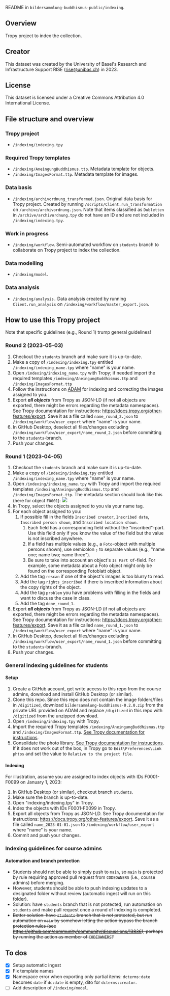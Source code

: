 README in `bildersammlung-buddhismus-public/indexing`.

## Overview

Tropy project to index the collection. 

## Creator

This dataset was created by the University of Basel's Research and Infrastructure Support RISE (rise@unibas.ch) in 2023.

## License

This dataset is licensed under a Creative Commons Attribution 4.0 International License.

## File structure and overview

### Tropy project

- `/indexing/indexing.tpy`

### Required Tropy templates

- `/indexing/AneingungBuddhismus.ttp`. Metadata template for objects.
- `/indexing/ImagesFormat.ttp`. Metadata template for images.

### Data basis

- `/indexing/archivordnung_transformed.json`. Original data basis for Tropy project. Created by running `/scripts/Client.run_transformation` on `/archive/archivordnung.json`. Note that items classified as `Dubletten` in `/archive/archivordnung.tpy` do not have an ID and are not included in `/indexing/indexing.tpy`.

### Work in progress

- `/indexing/workflow`. Semi-automated workflow on `students` branch to collaborate on Tropy project to index the collection.

### Data modelling

- `/indexing/model`.

### Data analysis

- `/indexing/analysis.` Data analysis created by running `Client.run_analysis` on `/indexing/workflow/master_export.json`.

## How to use this Tropy project

Note that specific guidelines (e.g., Round 1) trump general guidelines!

### Round 2 (2023-05-03)

1. Checkout the `students` branch and make sure it is up-to-date.
2. Make a copy of `/indexing/indexing.tpy` entitled `/indexing/indexing_name.tpy` where "name" is your name.
3. Open `/indexing/indexing_name.tpy` with Tropy; if needed import the required templates `/indexing/AneingungBuddhismus.ttp` and `/indexing/ImagesFormat.ttp`
4. Follow the instructions on [ADAM](https://adam.unibas.ch/goto_adam_wiki_wpage_2942_1546444.html) for indexing and correcting the images assigned to you.
5. Export **_all objects_** from Tropy as JSON-LD (if not all objects are exported, there might be errors regarding the metadata namespaces). See Tropy documentation for instructions: https://docs.tropy.org/other-features/export. Save it as a file called `name_round_2.json` to `/indexing/workflow/user_export` where "name" is your name.
6. In GitHub Desktop, deselect all files/changes excluding `/indexing/workflow/user_export/name_round_2.json` before committing to the `students`-branch.
7. Push your changes.

### Round 1 (2023-04-05)

1. Checkout the `students` branch and make sure it is up-to-date.
2. Make a copy of `/indexing/indexing.tpy` entitled `/indexing/indexing_name.tpy` where "name" is your name.
3. Open `/indexing/indexing_name.tpy` with Tropy and import the required templates `/indexing/AneingungBuddhismus.ttp` and `/indexing/ImagesFormat.ttp`. The metadata section should look like this (here for object `F0001`):
![](https://raw.githubusercontent.com/RISE-UNIBAS/bildersammlung-buddhismus-public/main/docs/images/round_1_meta.png)
4. In Tropy, select the objects assigned to you via your name tag.
5. For each object assigned to you:
   1. If possible fill in the fields `Inscribed creator`, `Inscribed date`, `Inscribed person shown`, and `Inscribed location shown`.
      1. Each field has a corresponding field without the "inscribed"-part. Use this field only if you know the value of the field but the value is not inscribed anywhere.
      2. If a field has multiple values (e.g., a `Foto`-object with multiple persons shown), use semicolon `;` to separate values (e.g., "name one; name two; name three").
      3. Be sure to take into account an object's `Is Part Of`-field. For example, some metadata about a Foto object might only be found on the corresponding Fotoblatt object.
   2. Add the tag `rescan` if one of the object's images is too blurry to read.
   3. Add the tag `rights_inscribed` if there is inscribed information about the copy rights of the object.
   4. Add the tag `problem` you have problems with filling in the fields and want to discuss the case in class.
   5. Add the tag `done_round_1`.
6. Export **_all objects_** from Tropy as JSON-LD (if not all objects are exported, there might be errors regarding the metadata namespaces). See Tropy documentation for instructions: https://docs.tropy.org/other-features/export. Save it as a file called `name_round_1.json` to `/indexing/workflow/user_export` where "name" is your name.
7. In GitHub Desktop, deselect all files/changes excluding `/indexing/workflow/user_export/name_round_1.json` before committing to the `students`-branch.
8. Push your changes.

### General indexing guidelines for students

#### Setup

1. Create a GitHub account, get write access to this repo from the course admins, download and install GitHub Desktop (or similar).
2. Clone this repo. Since this repo does not contain the image folders/files in `/digitized`, download `bildersammlung-buddhismus-0.2.0.zip` from the private URL provided on ADAM and replace `/digitized` in this repo with `/digitized` from the unzipped download.
3. Open `/indexing/indexing.tpy` with Tropy.
4. Import the required Tropy templates `/indexing/AneingungBuddhismus.ttp` and `/indexing/ImagesFormat.ttp`. [See Tropy documentation for instructions](https://docs.tropy.org/in-the-template-editor/export-import-templates).
5. Consolidate the photo library. [See Tropy documentation for instructions](https://docs.tropy.org/using-tropy/add_files#consolidate-your-photo-library.). If it does not work out of the box, in Tropy go to `Edit\Preferences\Link phtos` and set the value to `Relative to the project file`.

#### Indexing

For illustration, assume you are assigned to index objects with IDs F0001-F0099 on January 1, 2023:

1. In GitHub Desktop (or similar), checkout branch `students`.
2. Make sure the branch is up-to-date.
3. Open "indexing/indexing.tpy" in Tropy.
4. Index the objects with IDs F0001-F0099 in Tropy.
5. Export all objects from Tropy as JSON-LD. See Tropy documentation for instructions: https://docs.tropy.org/other-features/export. Save it as a file called `name_2023-01-01.json` to `/indexing/workflow/user_export` where "name" is your name.
6. Commit and push your changes.

### Indexing guidelines for course admins

#### Automation and branch protection
- Students should not be able to simply push to `main`, so `main` is protected by rule requiring approved pull request from `CODEOWNERS` (i.e., course admins) before merging.
- However, students should be able to push indexing updates to a designated folder without review (automatic ingest will run on this folder).
- Solution: have `students` branch that is not protected, run automation on `students` and make pull request once a round of indexing is completed.
- ~~Better solution: have `students` branch that is not protected, but run automation on `main` by somehow letting the action bypass the branch protection rules (see https://github.com/community/community/discussions/13836), perhaps by running the action as member of `CODEOWNERS`?~~

## To dos

- [x] Setup automatic ingest
- [x] Fix template names
- [x] Namespace error when exporting only partial items: `dcterms:date` becomes `date` if `dc:date` is empty, dito for `dcterms:creator`.
- [ ] Add description of `/indexing/model`.
